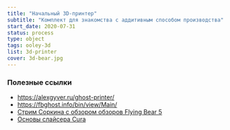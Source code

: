 ```yaml
---
title: "Начальный 3D-принтер"
subtitle: "Комплект для знакомства с аддитивным способом производства"
start_date: 2020-07-31
status: process
type: object
tags: ooley-3d
list: 3d-printer
cover: 3d-bear.jpg
---
```


### Полезные ссылки

- https://alexgyver.ru/ghost-printer/
- https://fbghost.info/bin/view/Main/
- [Стрим Соркина с обзором обзоров Flying Bear 5](https://www.youtube.com/watch?v=nn1I_7kgoV8)
- [Основы слайсера Cura](https://www.youtube.com/watch?v=H1WB0jdRKv4&list=PL_4RQBmyNYt89mfIcY06j03eiW-59kl4m)
